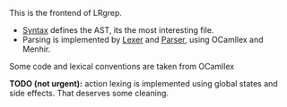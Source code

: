 This is the frontend of LRgrep.

- [Syntax](syntax.ml) defines the AST, its the most interesting file.
- Parsing is implemented by [Lexer](lexer.mll) and [Parser](parser.mly), using OCamllex and Menhir.

Some code and lexical conventions are taken from OCamllex

**TODO (not urgent):** action lexing is implemented using global states and side effects. That deserves some cleaning.